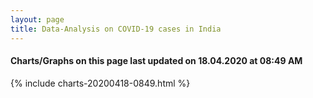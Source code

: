 ```yaml
---
layout: page
title: Data-Analysis on COVID-19 cases in India
---
```

#### Charts/Graphs on this page last updated on 18.04.2020 at 08:49 AM
{% include charts-20200418-0849.html %}
